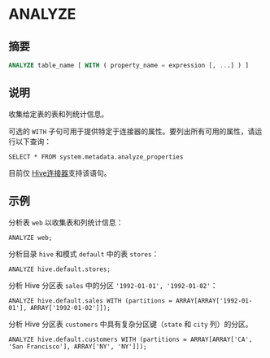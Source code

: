 
# ANALYZE

## 摘要

``` sql
ANALYZE table_name [ WITH ( property_name = expression [, ...] ) ]
```

## 说明

收集给定表的表和列统计信息。

可选的 `WITH` 子句可用于提供特定于连接器的属性。要列出所有可用的属性，请运行以下查询：

    SELECT * FROM system.metadata.analyze_properties

目前仅 [Hive连接器](../connector/hive.html)支持该语句。

## 示例

分析表 `web` 以收集表和列统计信息：

    ANALYZE web;

分析目录 `hive` 和模式 `default` 中的表 `stores`：

    ANALYZE hive.default.stores;

分析 Hive 分区表 `sales` 中的分区 `'1992-01-01', '1992-01-02'`：

    ANALYZE hive.default.sales WITH (partitions = ARRAY[ARRAY['1992-01-01'], ARRAY['1992-01-02']]);

分析 Hive 分区表 `customers` 中具有复杂分区键（`state` 和 `city` 列）的分区。

    ANALYZE hive.default.customers WITH (partitions = ARRAY[ARRAY['CA', 'San Francisco'], ARRAY['NY', 'NY']]);